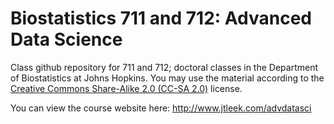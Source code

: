 Biostatistics 711 and 712: Advanced Data Science
============

Class github repository for 711 and 712; doctoral classes in the Department of Biostatistics at Johns Hopkins. You may use the material according to the [Creative Commons Share-Alike 2.0 (CC-SA 2.0)](http://creativecommons.org/licenses/by/2.0/) license. 

You can view the course website here: http://www.jtleek.com/advdatasci
